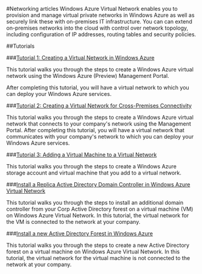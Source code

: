 <properties linkid="manage-services-example" urlDisplayName="Networking" pageTitle="Networking - Windows Azure service management" metaKeywords="Azure vnets, vnets" description="Find topics about virtual networks in Windows Azure." metaCanonical="" services="" documentationCenter="" title="Networking articles" authors=""  solutions="" writer="" manager="" editor=""  />




#Networking articles
Windows Azure Virtual Network enables you to provision and manage virtual private networks in Windows Azure as well as securely link these with on-premises IT infrastructure. You can can extend on-premises networks into the cloud with control over network topology, including configuration of IP addresses, routing tables and security policies.


##Tutorials

###[Tutorial 1: Creating a Virtual Network in Windows Azure](./Tutorial1_CreateVirtualNetwork/)

This tutorial walks you through the steps to create a Windows Azure virtual network using the Windows Azure (Preview) Management Portal. 

After completing this tutorial, you will have a virtual network to which you can deploy your Windows Azure services.


###[Tutorial 2: Creating a Virtual Network for Cross-Premises Connectivity](./Tutorial2_CreateVNetCrossPrem/)

This tutorial walks you through the steps to create a Windows Azure virtual network that connects to your company's network using the Management Portal. After completing this tutorial, you will have a virtual network that communicates with your company's network to which you can deploy your Windows Azure services.



###[Tutorial 3: Adding a Virtual Machine to a Virtual Network](./Tutorial3_AddVMachineToVNet/)

This tutorial walks you through the steps to create a Windows Azure storage account and virtual machine that you add to a virtual network.


###[Install a Replica Active Directory Domain Controller in Windows Azure Virtual Network](./Tutorial-AD-1/)

This tutorial walks you through the steps to install an additional domain controller from your Corp Active Directory forest on a virtual machine (VM) on Windows Azure Virtual Network. In this tutorial, the virtual network for the VM is connected to the network at your company.


###[Install a new Active Directory Forest in Windows Azure](./Tutorial-AD-2/)

This tutorial walks you through the steps to create a new Active Directory forest on a virtual machine on Windows Azure Virtual Network. In this tutorial, the virtual network for the virtual machine is not connected to the network at your company.
